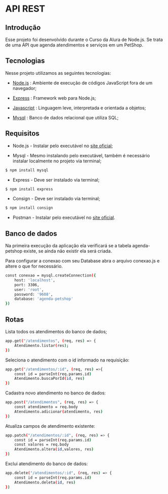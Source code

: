 # API REST 

## Introdução

Esse projeto foi desenvolvido durante o Curso da Alura de Node.js. Se trata de uma API que agenda atendimentos e serviços em um PetShop.


## Tecnologias

Nesse projeto utilizamos as seguintes tecnologias:


* [Node.js](https://nodejs.dev/) : Ambiente de execução de códigos JavaScript fora de um navegador;

* [Express](https://expressjs.com/) : Framework web para Node.js;

* [Javascript](https://developer.mozilla.org/en-US/docs/Web/JavaScript) : Linguagem leve, interpretada e orientada a objetos;

* [Mysql](https://www.mysql.com/) : Banco de dados relacional que utiliza SQL;


## Requisitos

* Node.js - Instalar pelo executável no [site oficial](https://nodejs.dev/learn/how-to-install-nodejs);

* Mysql - Mesmo instalando pelo executável, também é necessário instalar localmente no projeto via terminal;
```sh
$ npm install mysql
```
* Express - Deve ser instalado via terminal;
```sh
$ npm install express
```
* Consign - Deve ser instalado via terminal;
```sh
$ npm install consign
```
* Postman - Instalar pelo executável no [site oficial](https://www.postman.com/downloads/).

## Banco de dados

Na primeira execução da aplicação ela verificará se a tabela agenda-petshop existe, se ainda não existir ela será criada.

Para configurar a conexao com seu Database abra o arquivo conexao.js e altere o que for necessário.

```sh
const conexao = mysql.createConnection({
    host: 'localhost',
    port: 3306,
    user: 'root',
    password: '9608',
    database: 'agenda-petshop'
})
```


## Rotas


Lista todos os atendimentos do banco de dados;
```sh
app.get("/atendimentos", (req, res) => {
    Atendimento.listar(res);
})
```

Seleciona o atendimento com o id informado na requisição:
```sh
app.get("/atendimentos/:id", (req, res) =>{
    const id = parseInt(req.params.id)
    Atendimento.buscaPorId(id, res)
})
```

Cadastra novo atendimento no banco de dados:
```sh
app.post("/atendimentos", (req, res) => {
    const atendimento = req.body
    Atendimento.adicionar(atendimento, res)
})
```
Atualiza campos de atendimento existente:
```sh
app.patch("/atendimentos/:id", (req, res) => {
    const id = parseInt(req.params.id)
    const valores = req.body
    Atendimento.altera(id,valores, res)
})
```
Exclui atendimento do banco de dados:
```sh
app.delete("/atendimentos/:id", (req, res) => {
    const id = parseInt(req.params.id)
    Atendimento.deleta(id, res)
})
```


    

    

    

    


